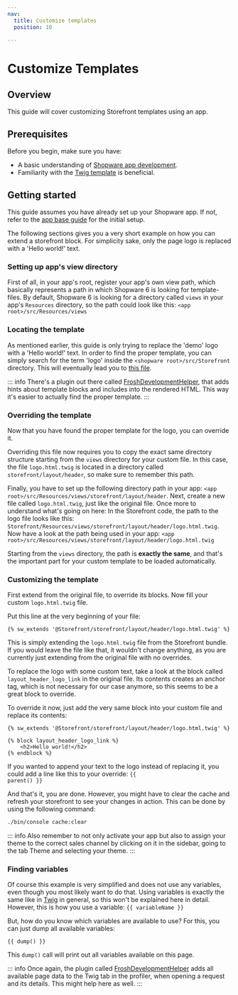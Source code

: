 ```yaml
---
nav:
  title: Customize templates
  position: 10

---
```


# Customize Templates

## Overview

This guide will cover customizing Storefront templates using an app.

## Prerequisites

Before you begin, make sure you have:

* A basic understanding of [Shopware app development](../app-base-guide).
* Familiarity with the [Twig template](https://twig.symfony.com/) is beneficial.

## Getting started

This guide assumes you have already set up your Shopware app. If not, refer to the [app base guide](../app-base-guide) for the initial setup.

The following sections gives you a very short example on how you can extend a storefront block. For simplicity sake, only the page logo is replaced with a 'Hello world!' text.

### Setting up app's view directory

First of all, in your app's root, register your app's own view path, which basically represents a path in which Shopware 6 is looking for template-files. By default, Shopware 6 is looking for a directory called `views` in your app's `Resources` directory, so the path could look like this: `<app root>/src/Resources/views`

### Locating the template

As mentioned earlier, this guide is only trying to replace the 'demo' logo with a 'Hello world!' text. In order to find the proper template, you can simply search for the term 'logo' inside the `<shopware root>/src/Storefront` directory. This will eventually lead you to [this file](https://github.com/shopware/shopware/blob/v6.3.4.1/src/Storefront/Resources/views/storefront/layout/header/logo.html.twig).

::: info
There's a plugin out there called [FroshDevelopmentHelper](https://github.com/FriendsOfShopware/FroshDevelopmentHelper), that adds hints about template blocks and includes into the rendered HTML. This way it's easier to actually find the proper template.
:::

### Overriding the template

Now that you have found the proper template for the logo, you can override it.

Overriding this file now requires you to copy the exact same directory structure starting from the `views` directory for your custom file. In this case, the file `logo.html.twig` is located in a directory called `storefront/layout/header`, so make sure to remember this path.

Finally, you have to set up the following directory path in your app: `<app root>/src/Resources/views/storefront/layout/header`. Next, create a new file called `logo.html.twig`, just like the original file. Once more to understand what's going on here: In the Storefront code, the path to the logo file looks like this: `Storefront/Resources/views/storefront/layout/header/logo.html.twig`. Now have a look at the path being used in your app: `<app root>/src/Resources/views/storefront/layout/header/logo.html.twig`

Starting from the `views` directory, the path is **exactly the same**, and that's the important part for your custom template to be loaded automatically.

### Customizing the template

First extend from the original file, to override its blocks. Now fill your custom `logo.html.twig` file.

Put this line at the very beginning of your file:

```twig
{% sw_extends '@Storefront/storefront/layout/header/logo.html.twig' %}
```

This is simply extending the `logo.html.twig` file from the Storefront bundle. If you would leave the file like that, it wouldn't change anything, as you are currently just extending from the original file with no overrides.

To replace the logo with some custom text, take a look at the block called `layout_header_logo_link` in the original file. Its contents creates an anchor tag, which is not necessary for our case anymore, so this seems to be a great block to override.

To override it now, just add the very same block into your custom file and replace its contents:

```twig
{% sw_extends '@Storefront/storefront/layout/header/logo.html.twig' %}

{% block layout_header_logo_link %}
    <h2>Hello world!</h2>
{% endblock %}
```

If you wanted to append your text to the logo instead of replacing it, you could add a line like this to your override: <code v-pre>{{ parent() }}</code>

And that's it, you are done. However, you might have to clear the cache and refresh your storefront to see your changes in action. This can be done by using the following command:

```bash
./bin/console cache:clear
```

::: info
Also remember to not only activate your app but also to assign your theme to the correct sales channel by clicking on it in the sidebar, going to the tab Theme and selecting your theme.
:::

### Finding variables

Of course this example is very simplified and does not use any variables, even though you most likely want to do that. Using variables is exactly the same like in [Twig](https://twig.symfony.com/doc/3.x/templates.html#variables) in general, so this won't be explained here in detail. However, this is how you use a variable: <code v-pre>{{ variableName }}</code>

But, how do you know which variables are available to use? For this, you can just dump all available variables:

```twig
{{ dump() }}
```

This `dump()` call will print out all variables available on this page.

::: info
Once again, the plugin called [FroshDevelopmentHelper](https://github.com/FriendsOfShopware/FroshDevelopmentHelper) adds all available page data to the Twig tab in the profiler, when opening a request and its details. This might help here as well.
:::
